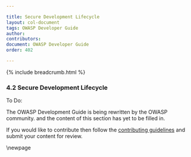 ```yaml
---

title: Secure Development Lifecycle
layout: col-document
tags: OWASP Developer Guide
author:
contributors:
document: OWASP Developer Guide
order: 402

---
```


{% include breadcrumb.html %}

### 4.2 Secure Development Lifecycle

To Do:

The OWASP Development Guide is being rewritten by the OWASP community.
and the content of this section has yet to be filled in.

If you would like to contribute then follow the
[contributing guidelines](https://github.com/OWASP/www-project-developer-guide/blob/main/CONTRIBUTING.md)
and submit your content for review.

\newpage

